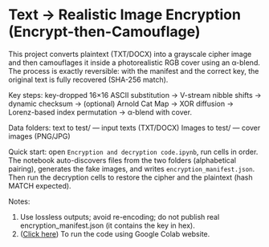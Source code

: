 # Text → Realistic Image Encryption (Encrypt-then-Camouflage)

This project converts plaintext (TXT/DOCX) into a grayscale cipher image and then camouflages it inside a photorealistic RGB cover using an α-blend. The process is exactly reversible: with the manifest and the correct key, the original text is fully recovered (SHA-256 match).

Key steps: key-dropped 16×16 ASCII substitution → V-stream nibble shifts → dynamic checksum → (optional) Arnold Cat Map → XOR diffusion → Lorenz-based index permutation → α-blend with cover.

Data folders:
text to test/ — input texts (TXT/DOCX)
Images to test/ — cover images (PNG/JPG)

Quick start: open `Encryption and decryption code.ipynb`, run cells in order. The notebook auto-discovers files from the two folders (alphabetical pairing), generates the fake images, and writes `encryption_manifest.json`. Then run the decryption cells to restore the cipher and the plaintext (hash MATCH expected).

Notes: 
1. Use lossless outputs; avoid re-encoding; do not publish real encryption_manifest.json (it contains the key in hex).
2.  ([Click here](https://colab.research.google.com/github/noorsattarnoor/Text-to-realistic-image/blob/main/Encryption%20and%20decryption%20code.ipynb)) To run the code using Google Colab website.
